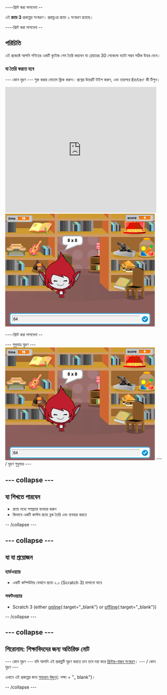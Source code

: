 \----প্রিন্ট করা লাগবেনা --

এই **স্ক্র্যাচ 3** প্রকল্পের সংস্করণ। প্রকল্প</a>এর স্ক্র্যাচ ২ সংস্করণ রয়েছে।</p> 

\----প্রিন্ট করা লাগবেনা --

## পরিচিতি

এই প্রজেক্টে আপনি গণিতের একটি ক্যুইজ গেম তৈরি করবেন যা প্লেয়ারের 30 সেকেন্ডে যতটা সম্ভব সঠিক উত্তর দেবে।

### যা তৈরি করতে হবে

\--- কোন মুদ্রণ \--- শুরু করার বোতাম ক্লিক করুন। প্রশ্নের উত্তরটি টাইপ করুন, এবং তারপরে <kbd>Enter</kbd> কী টিপুন।

<div class="scratch-preview">
  <iframe allowtransparency="true" width="485" height="402" src="https://scratch.mit.edu/projects/embed/250234955/?autostart=false" frameborder="0" scrolling="no"></iframe>
  <img src="images/brain-final.png">
</div>

\----প্রিন্ট করা লাগবেনা --

\--- শুধুমাত্র মুদ্রণ \--- ![Brain Game](images/brain-final.png) \--- / মুদ্রণ শুধুমাত্র \---

## \--- collapse \---

## যা শিখতে পারবেন

+ স্ক্র্যাচ মধ্যে সম্প্রচার ব্যবহার করুন
+ কিভাবে একটি কাস্টম স্ক্র্যাচ ব্লক তৈরি এবং ব্যবহার করতে

-- /collapse \---

## \--- collapse \---

## যা যা প্রয়োজন

### হার্ডওয়্যার

+ একটি কম্পিউটার যেথানে স্ক্র্যাচ ২.০ (Scratch 3) চালানো যাবে

### সফটওয়্যার

+ Scratch 3 (either [online](http://rpf.io/scratchon){:target="_blank"} or [offline](http://rpf.io/scratchoff){:target="_blank"})

-- /collapse \---

## \--- collapse \---

## শিরোনাম: শিক্ষাবিদদের জন্য অতিরিক্ত নোট

\--- কোন মুদ্রণ \--- যদি আপনি এই প্রকল্পটি মুদ্রণ করতে চান তবে দয়া করে [প্রিন্টার-বান্ধব সংস্করণ](https://projects.raspberrypi.org/en/projects/brain-game/print)। \--- / কোন মুদ্রণ \---

এখানে এই প্রকল্পের জন্য [সমাধান খুঁজুন](http://rpf.io/p/en/brain-game-get){: লক্ষ্য = "_ blank"}।

-- /collapse \---